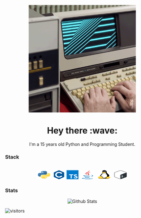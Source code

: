 <div align="center">
  <img height=350 width=350 src="./docs/typing.gif"/>
  <h1>Hey there :wave:</h2>
  <p>I'm a 15 years old Python and Programming Student.</p>
</div>

<h3>Stack</h3>

<div style="display: inline_block" align="center"><br>
  <img alt="Py" height="30" width="50" src="https://raw.githubusercontent.com/devicons/devicon/master/icons/python/python-original.svg">
  <img alt="C" height="30" width="40" src="https://raw.githubusercontent.com/devicons/devicon/master/icons/c/c-plain.svg">
  <img alt="TS" height="30" width="40" src="https://raw.githubusercontent.com/devicons/devicon/master/icons/typescript/typescript-plain.svg">
  <img alt="Java" height="30" width="50" src="https://raw.githubusercontent.com/devicons/devicon/master/icons/java/java-original.svg">
  <img alt="Linux" height="30" width="50" src="https://raw.githubusercontent.com/devicons/devicon/master/icons/linux/linux-original.svg">
  <img alt="Bash" height="30" width="50" src="https://raw.githubusercontent.com/devicons/devicon/master/icons/bash/bash-original.svg">
</div>


<h3>Stats</h3>

<div align="center"> 
  <img alt="Github Stats" src="https://github-readme-stats.vercel.app/api?username=vlHan&count_private=true&line_height=21&show_icons=true&theme=dracula&hide_border=true" />

</div>

![visitors](https://komarev.com/ghpvc/?username=vlHan&color=blue)
